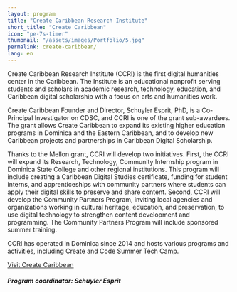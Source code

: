 ```yaml
---
layout: program
title: "Create Caribbean Research Institute"
short_title: "Create Caribbean"
icon: "pe-7s-timer"
thumbnail: "/assets/images/Portfolio/5.jpg"
permalink: create-caribbean/
lang: en
---
```


<div class="portfolio-details">
    <p>Create Caribbean Research Institute (CCRI) is the first digital humanities center in the Caribbean. The Institute is an educational nonprofit serving students and scholars in academic research, technology, education, and Caribbean digital scholarship with a focus on arts and humanities work.</p>
    <p>Create Caribbean Founder and Director, Schuyler Esprit, PhD, is a Co-Principal Investigator on CDSC, and CCRI is one of the grant sub-awardees. The grant allows Create Caribbean to expand its existing higher education programs in Dominica and the Eastern Caribbean, and to develop new Caribbean projects and partnerships in Caribbean Digital Scholarship.</p>
    <p>Thanks to the Mellon grant, CCRI will develop two initiatives. First, the CCRI will expand its Research, Technology, Community Internship program in Dominica State College and other regional institutions. This program will include creating a Caribbean Digital Studies certificate, funding for student interns, and apprenticeships with community partners where students can apply their digital skills to preserve and share content. Second, CCRI will develop the Community Partners Program, inviting local agencies and organizations working in cultural heritage, education, and preservation, to use digital technology to strengthen content development and programming. The Community Partners Program will include sponsored summer training.</p>
    <p>CCRI has operated in Dominica since 2014 and hosts various programs and activities, including Create and Code Summer Tech Camp.</p>
    <div class="project-demo-btn">
    <a class="btn project-btn" href="http://createcaribbean.org" target="_blank">Visit Create Caribbean</a>
        <h5>Program coordinator: Schuyler Esprit</h5>
    </div>  
</div>
